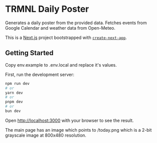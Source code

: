 # TRMNL Daily Poster
Generates a daily poster from the provided data. Fetches events from Google Calendar and weather data from Open-Meteo.

This is a [Next.js](https://nextjs.org) project bootstrapped with [`create-next-app`](https://nextjs.org/docs/app/api-reference/cli/create-next-app).

## Getting Started

Copy env.example to .env.local and replace it's values.

First, run the development server:

```bash
npm run dev
# or
yarn dev
# or
pnpm dev
# or
bun dev
```

Open [http://localhost:3000](http://localhost:3000) with your browser to see the result.

The main page has an image which points to /today.png which is a 2-bit grayscale image at 800x480 resolution.